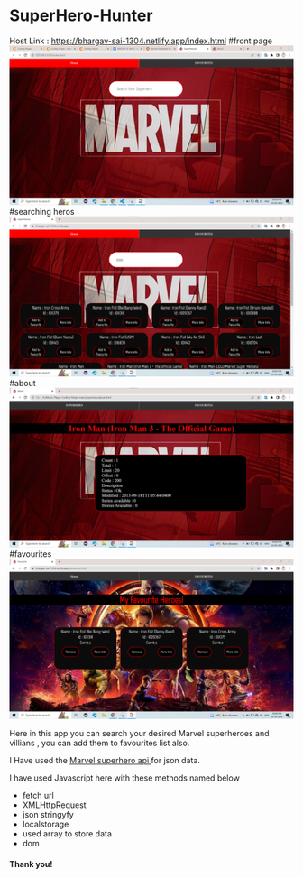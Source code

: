 ﻿# SuperHero-Hunter
Host Link : 
https://bhargav-sai-1304.netlify.app/index.html
#front page
![Screenshot (9146)](https://github.com/BhargavSaiAkula/superheroH/blob/main/screenshot/122.png)
#searching heros
![Screenshot (9146)](https://github.com/BhargavSaiAkula/superheroH/blob/main/screenshot/123.png)
#about
![Screenshot (9146)](https://github.com/BhargavSaiAkula/superheroH/blob/main/screenshot/124.png)
#favourites
![Screenshot (9146)](https://github.com/BhargavSaiAkula/superheroH/blob/main/screenshot/125.png)


Here in this app you can search your desired Marvel superheroes and villians , you can add them to favourites list also.

I Have used the <a href="http://gateway.marvel.com/v1/public/comics?ts=1&apikey=ee77679846ae512c45cd75dad1704dfb&hash=1fe14f8427c9003551a27df276a5daed"> Marvel superhero api </a>for json data.

I have used Javascript here with these methods named below
* fetch url
* XMLHttpRequest
* json stringyfy
* localstorage
* used array to store data
* dom

#### Thank you!
